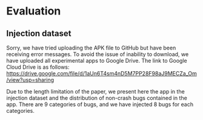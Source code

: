 # Evaluation

## Injection dataset

Sorry, we have tried uploading the APK file to GitHub but have been receiving error messages. To avoid the issue of inability to download, we have uploaded all experimental apps to Google Drive. The link to Google Cloud Drive is as follows: [https://drive.google.com/file/d/1aUn6T4sm4nD5M7PP28F98aJ9MECZa_Om/view?usp=sharing
](https://drive.google.com/drive/folders/1YeerTgkldEcIUNe2MKuBhEF6JEQKtYnc?usp=sharing)


Due to the length limitation of the paper, we present here the app in the injection dataset and the distribution of non-crash bugs contained in the app. There are 9 categories of bugs, and we have injected 8 bugs for each categories.
